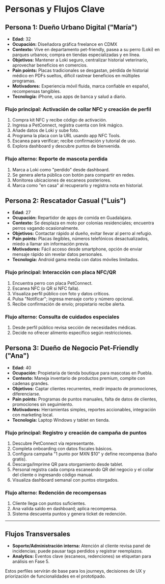 # Personas y Flujos Clave

## Persona 1: Dueño Urbano Digital ("María")
- **Edad:** 32
- **Ocupación:** Diseñadora gráfica freelance en CDMX
- **Contexto:** Vive en departamento pet-friendly, pasea a su perro (Loki) en parques urbanos; compra en tiendas especializadas y en línea.
- **Objetivos:** Mantener a Loki seguro, centralizar historial veterinario, aprovechar beneficios en comercios.
- **Pain points:** Placas tradicionales se desgastan, pérdida de historial médico en PDFs sueltos, difícil rastrear beneficios en múltiples programas.
- **Motivadores:** Experiencia móvil fluida, marca confiable en español, recompensas tangibles.
- **Tecnología:** iPhone, usa apps de banca y salud a diario.

### Flujo principal: Activación de collar NFC y creación de perfil
1. Compra kit NFC y recibe código de activación.
2. Ingresa a PetConnect, registra cuenta con link mágico.
3. Añade datos de Loki y sube foto.
4. Programa la placa con la URL usando app NFC Tools.
5. Escanea para verificar; recibe confirmación y tutorial de uso.
6. Explora dashboard y descubre puntos de bienvenida.

### Flujo alterno: Reporte de mascota perdida
1. Marca a Loki como "perdido" desde dashboard.
2. Se genera alerta pública con botón para compartir en redes.
3. Monitorea ubicaciones de escaneos posteriores.
4. Marca como "en casa" al recuperarlo y registra nota en historial.

## Persona 2: Rescatador Casual ("Luis")
- **Edad:** 27
- **Ocupación:** Repartidor de apps de comida en Guadalajara.
- **Contexto:** Se desplaza en moto por colonias residenciales; encuentra perros vagando ocasionalmente.
- **Objetivos:** Contactar rápido al dueño, evitar llevar al perro al refugio.
- **Pain points:** Placas ilegibles, números telefónicos desactualizados, miedo a llamar sin información previa.
- **Motivadores:** Fácil acceso desde smartphone, opción de enviar mensaje rápido sin revelar datos personales.
- **Tecnología:** Android gama media con datos móviles limitados.

### Flujo principal: Interacción con placa NFC/QR
1. Encuentra perro con placa PetConnect.
2. Escanea NFC (o QR si NFC falla).
3. Visualiza perfil público con foto y datos críticos.
4. Pulsa "Notificar"; ingresa mensaje corto y número opcional.
5. Recibe confirmación de envío; propietario recibe alerta.

### Flujo alterno: Consulta de cuidados especiales
1. Desde perfil público revisa sección de necesidades médicas.
2. Decide no ofrecer alimento específico según restricciones.

## Persona 3: Dueño de Negocio Pet-Friendly ("Ana")
- **Edad:** 40
- **Ocupación:** Propietaria de tienda boutique para mascotas en Puebla.
- **Contexto:** Maneja inventario de productos premium, compite con cadenas grandes.
- **Objetivos:** Captar clientes recurrentes, medir impacto de promociones, diferenciarse.
- **Pain points:** Programas de puntos manuales, falta de datos de clientes, promociones sin seguimiento.
- **Motivadores:** Herramientas simples, reportes accionables, integración con marketing local.
- **Tecnología:** Laptop Windows y tablet en tienda.

### Flujo principal: Registro y creación de campaña de puntos
1. Descubre PetConnect vía representante.
2. Completa onboarding con datos fiscales básicos.
3. Configura campaña "1 punto por MXN $10" y define recompensa (baño gratis).
4. Descarga/Imprime QR para otorgamiento desde tablet.
5. Personal registra cada compra escaneando QR del negocio y el collar del cliente o ingresando código manual.
6. Visualiza dashboard semanal con puntos otorgados.

### Flujo alterno: Redención de recompensas
1. Cliente llega con puntos suficientes.
2. Ana valida saldo en dashboard; aplica recompensa.
3. Sistema descuenta puntos y genera ticket de redención.

---

## Flujos Transversales
- **Soporte/Administración interna:** Atención al cliente revisa panel de incidencias; puede pausar tags perdidos y registrar reemplazos.
- **Analytics:** Eventos clave (escaneos, redenciones) se etiquetan para análisis en Fase 5.

Estos perfiles servirán de base para los journeys, decisiones de UX y priorización de funcionalidades en el prototipado.
